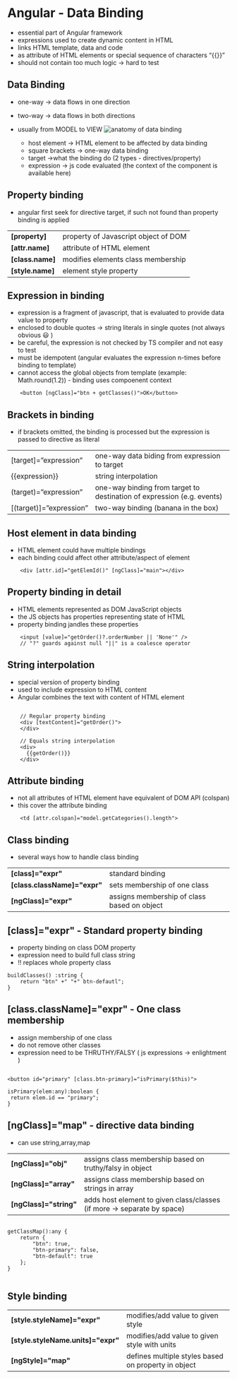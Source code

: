 # Angular - Data Binding

- essential part of Angular framework
- expressions used to create dynamic content in HTML
- links HTML template, data and code
- as attribute of HTML elements or special sequence of characters “{{}}”
- should not contain too much logic → hard to test
## Data Binding
- one-way → data flows in one direction
- two-way → data flows in both directions
- usually from MODEL to VIEW
![anatomy of data binding](https://d2mxuefqeaa7sj.cloudfront.net/s_02DD16E0D25A987BE39D21A370407807CA989675FA82A129E4ECC9EEAD5D2DFC_1501996624722_image.png)


  - host element → HTML element to be affected by data binding
  - square brackets → one-way data binding
  - target →what the binding do (2 types - directives/property)
  - expression → js code evaluated (the context of the component is available here)

## Property binding
- angular first seek for directive target, if such not found than property binding is applied

| | |
|--------|---------|
| **[property]**   | property of Javascript object of DOM |
| **[attr.name]**  | attribute of HTML element            |
| **[class.name]** | modifies elements class membership   |
| **[style.name]** | element style property               |



## Expression in binding 
- expression is a fragment of javascript, that is evaluated to provide data value to property
- enclosed to double quotes → string literals in single quotes (not always obvious 😃 )
- be careful, the expression is not checked by TS compiler and not easy to test
- must be idempotent (angular evaluates the expression n-times before binding to template)
- cannot access the global objects from template (example: Math.round(1.2)) - binding uses compoenent context

```
    <button [ngClass]="btn + getClasses()">OK</button>
```

## Brackets in binding
- if brackets omitted, the binding is processed but the expression is passed to directive as literal

| | |
|--------|---------|
| [target]=”expression”   | one-way data biding from expression to target |
| {{expression}}          | string interpolation                          |
| (target)=”expression”   | one-way binding from target to destination of expression (e.g. events) |
| [(target)]=”expression” | two-way binding (banana in the box)|

## Host element in data binding
- HTML element could have multiple bindings
- each binding could affect other attribute/aspect of element

```
    <div [attr.id]="getElemId()" [ngClass]="main"></div>
```


## Property binding in detail
- HTML elements represented as DOM JavaScript objects
- the JS objects has properties representing state of HTML
- property binding jandles these properties
```
    <input [value]="getOrder()?.orderNumber || 'None'" />
    // "?" guards against null "||" is a coalesce operator
```

## String interpolation
- special version of property binding
- used to include expression to HTML content
- Angular combines the text with content of HTML element

```

    // Regular property binding
    <div [textContent]="getOrder()">
    </div>
    
    // Equals string interpolation
    <div>
      {{getOrder()}}
    </div>

```

## Attribute binding

- not all attributes of HTML element have equivalent of DOM API (colspan)
- this cover the attribute binding

```
    <td [attr.colspan]="model.getCategories().length">
```


## Class binding
 - several ways how to handle class binding

| | |
|--------|---------|
| **[class]="expr"**   | standard binding |
| **[class.className]="expr"**  | sets membership of one class|
| **[ngClass]="expr"** | assigns membership of class based on object |

## [class]="expr" - Standard property binding 
- property binding on class DOM property
- expression need to build full class string
- !! replaces whole property class

```
buildClasses() :string {
    return "btn" +" "+" btn-defautl";
}
```

## [class.className]="expr" - One class membership
- assign membership of one class
- do not remove other classes
- expression need to be THRUTHY/FALSY ( js expressions -> enlightment )

```

<button id="primary" [class.btn-primary]="isPrimary($this)">

isPrimary(elem:any):boolean {
 return elem.id == "primary";
}

```


## [ngClass]="map" - directive data binding
- can use string,array,map

| | |
|--------|---------|
| **[ngClass]="obj"**   | assigns class membership based on truthy/falsy in object |
|  **[ngClass]="array"**  | assigns class membership based on strings in array|
| **[ngClass]="string"** | adds host element to given class/classes (if more -> separate by space) |



```

getClassMap():any {
    return {
        "btn": true,
        "btn-primary": false,
        "btn-default": true 
    };
}


```

## Style binding

| | |
|--------|---------|
| **[style.styleName]="expr"**   | modifies/add value to given style |
|  **[style.styleName.units]="expr"**  | modifies/add value to given style with units |
| **[ngStyle]="map"** | defines multiple styles based on property in object |



